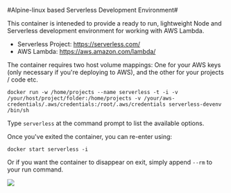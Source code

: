 
#Alpine-linux based Serverless Development Environment#

This container is inteneded to provide a ready to run, lightweight Node and Serverless development environment for working with AWS Lambda. 

* Serverless Project: https://serverless.com/
* AWS Lambda: https://aws.amazon.com/lambda/

The container requires two host volume mappings: One for your AWS keys (only necessary if you're deploying to AWS), and the other for your projects / code etc.

```docker run -w /home/projects --name serverless -t -i -v /your/host/project/folder:/home/projects -v /your/aws-credentials/.aws/credentials:/root/.aws/credentials serverless-devenv /bin/sh```

Type ```serverless``` at the command prompt to list the available options.

Once you've exited the container, you can re-enter using:

```docker start serverless -i```

Or if you want the container to disappear on exit, simply append ```--rm``` to your run command.

[![](https://images.microbadger.com/badges/image/marklkelly/alpine-serverless-devenv.svg)](https://microbadger.com/images/marklkelly/alpine-serverless-devenv
"Get your own image badge on microbadger.com")
